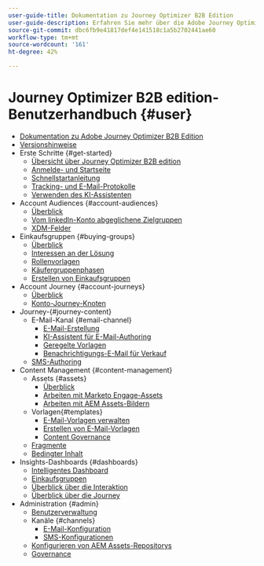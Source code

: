 ```yaml
---
user-guide-title: Dokumentation zu Journey Optimizer B2B Edition
user-guide-description: Erfahren Sie mehr über die Adobe Journey Optimizer B2B Edition und darüber, wie Sie sie verwenden können, um Konto- und Einkaufsgruppen-Journeys mithilfe integrierter generativer KI und branchenführender Automatisierung zu orchestrieren.
source-git-commit: dbc6fb9e41817def4e141518c1a5b2702441ae60
workflow-type: tm+mt
source-wordcount: '161'
ht-degree: 42%

---
```



# Journey Optimizer B2B edition-Benutzerhandbuch {#user}

+ [Dokumentation zu Adobe Journey Optimizer B2B Edition](guide-overview.md)
+ [Versionshinweise](./release-notes/release-notes.md)
+ Erste Schritte {#get-started}
   + [Übersicht über Journey Optimizer B2B edition](about-journey-optimizer-b2b-edition.md)
   + [Anmelde- und Startseite](home-page.md)
   + [Schnellstartanleitung](./start/get-started.md)
   + [Tracking- und E-Mail-Protokolle](./start/email-protocols.md)
   + [Verwenden des KI-Assistenten](./start/ai-assistant.md)
+ Account Audiences {#account-audiences}
   + [Überblick](./audiences/account-audience-overview.md)
   + [Vom linkedIn-Konto abgeglichene Zielgruppen](./data/linkedin-account-matched-audiences.md)
   + [XDM-Felder](./data/field-mapping.md)
+ Einkaufsgruppen {#buying-groups}
   + [Überblick](./buying-groups/buying-groups-overview.md)
   + [Interessen an der Lösung](./buying-groups/solution-interests.md)
   + [Rollenvorlagen](./buying-groups/buying-groups-role-templates.md)
   + [Käufergruppenphasen](./buying-groups/buying-group-stages.md)
   + [Erstellen von Einkaufsgruppen](./buying-groups/buying-groups-create.md)
+ Account Journey {#account-journeys}
   + [Überblick](./journeys/journey-overview.md)
   + [Konto-Journey-Knoten](./journeys/journey-nodes.md)
+ Journey-{#journey-content}
   + E-Mail-Kanal {#email-channel}
      + [E-Mail-Erstellung](./content/email-authoring.md)
      + [KI-Assistent für E-Mail-Authoring](./content/ai-assistant-emails.md)
      + [Geregelte Vorlagen](./content/email-authoring-governance.md)
      + [Benachrichtigungs-E-Mail für Verkauf](./content/sales-alert-email.md)
   + [SMS-Authoring](./content/sms-authoring.md)
+ Content Management {#content-management}
   + Assets {#assets}
      + [Überblick](./content/assets-overview.md)
      + [Arbeiten mit Marketo Engage-Assets](./content/marketo-engage-design-studio.md)
      + [Arbeiten mit AEM Assets-Bildern](./content/aem-assets.md)
   + Vorlagen{#templates}
      + [E-Mail-Vorlagen verwalten](./content/email-templates.md)
      + [Erstellen von E-Mail-Vorlagen](./content/email-template-authoring.md)
      + [Content Governance](./content/template-content-governance.md)
   + [Fragmente](./content/fragments.md)
   + [Bedingter Inhalt](./content/conditional-content.md)
+ Insights-Dashboards {#dashboards}
   + [Intelligentes Dashboard](./dashboards/intelligent-dashboard.md)
   + [Einkaufsgruppen](./dashboards/buying-groups-dashboard.md)
   + [Überblick über die Interaktion](./dashboards/engagement-dashboard.md)
   + [Überblick über die Journey](./dashboards/journeys-dashboard.md)
+ Administration {#admin}
   + [Benutzerverwaltung](./admin/user-management.md)
   + Kanäle {#channels}
      + [E-Mail-Konfiguration](./admin/configure-channels-emails.md)
      + [SMS-Konfigurationen](./admin/configure-channels-sms.md)
   + [Konfigurieren von AEM Assets-Repositorys](./admin/configure-aem-repositories.md)
   + [Governance](./admin/governance.md)
